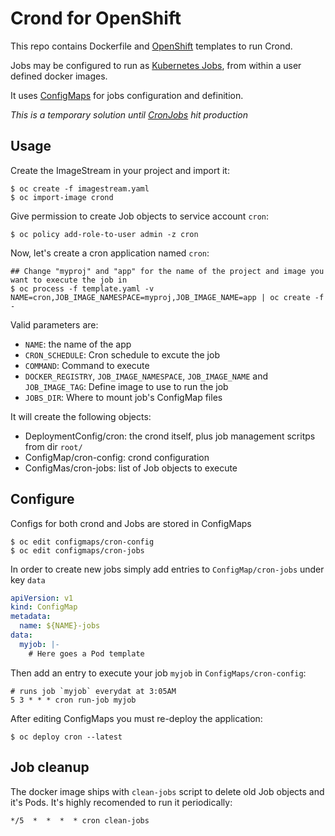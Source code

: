 Crond for OpenShift
===================

This repo contains Dockerfile and [OpenShift](https://github.com/openshift/origin/) templates to run Crond.

Jobs may be configured to run as [Kubernetes Jobs](http://kubernetes.io/docs/user-guide/jobs/), from within a user defined docker images.

It uses [ConfigMaps](http://kubernetes.io/docs/user-guide/configmap/) for jobs configuration and definition.

_This is a temporary solution until [CronJobs](http://kubernetes.io/docs/user-guide/cron-jobs/) hit production_

Usage
-----

Create the ImageStream in your project and import it:

    $ oc create -f imagestream.yaml
    $ oc import-image crond

Give permission to create Job objects to service account `cron`:

    $ oc policy add-role-to-user admin -z cron

Now, let's create a cron application named `cron`:

    ## Change "myproj" and "app" for the name of the project and image you want to execute the job in
    $ oc process -f template.yaml -v NAME=cron,JOB_IMAGE_NAMESPACE=myproj,JOB_IMAGE_NAME=app | oc create -f -

Valid parameters are:

- `NAME`: the name of the app
- `CRON_SCHEDULE`: Cron schedule to excute the job
- `COMMAND`: Command to execute
- `DOCKER_REGISTRY`, `JOB_IMAGE_NAMESPACE`, `JOB_IMAGE_NAME` and `JOB_IMAGE_TAG`: Define image to use to run the job
- `JOBS_DIR`: Where to mount job's ConfigMap files

It will create the following objects:

- DeploymentConfig/cron: the crond itself, plus job management scritps from dir `root/`
- ConfigMap/cron-config: crond configuration
- ConfigMas/cron-jobs: list of Job objects to execute


Configure
---------

Configs for both crond and Jobs are stored in ConfigMaps

    $ oc edit configmaps/cron-config
    $ oc edit configmaps/cron-jobs

In order to create new jobs simply add entries to `ConfigMap/cron-jobs` under key `data`

```yaml
apiVersion: v1
kind: ConfigMap
metadata:
  name: ${NAME}-jobs
data:
  myjob: |-
    # Here goes a Pod template
```

Then add an entry to execute your job `myjob` in `ConfigMaps/cron-config`:

    # runs job `myjob` everydat at 3:05AM
    5 3 * * * cron run-job myjob

After editing ConfigMaps you must re-deploy the application:

    $ oc deploy cron --latest

Job cleanup
-----------

The docker image ships with `clean-jobs` script to delete old Job objects and it's Pods.
It's highly recomended to run it periodically:

    */5  *  *  *  * cron clean-jobs

